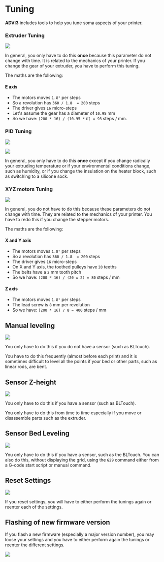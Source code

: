 # Tuning

**ADVi3** includes tools to help you tune soma aspects of your printer.

### Extruder Tuning

![](assets/ExtruderTuningMeasure.png)

In general, you only have to do this **once** because this parameter do not change with time. It is related to the mechanics of your printer. If you change the gear of your extruder, you have to perform this tuning.

The maths are the following:

#### E axis

- The motors moves `1.8°` per steps
- So a revolution has `360 / 1.8  = 200` steps
- The driver gives `16` micro-steps
- Let's assume the gear has a diameter of `10.95` mm
- So we have: `(200 * 16) / (10.95 *` &pi;`) = 93` steps / mm.


### PID Tuning

![](assets/PIDTuning1.png)

![](assets/PIDTuning2.png)

In general, you only have to do this **once** except if you change radically your extruding temperature or if your environmental conditions change, such as humidity, or if you change the insulation on the heater block, such as switching to a silicone sock.

### XYZ motors Tuning

![](assets/MotorsTuning.png)

In general, you do not have to do this because these parameters do not change with time. They are related to the mechanics of your printer. You have to redo this if you change the stepper motors.

The maths are the following:

#### X and Y axis

- The motors moves `1.8°` per steps
- So a revolution has `360 / 1.8  = 200` steps
- The driver gives `16` micro-steps
- On X and Y axis, the toothed pulleys have `20` teeths
- The belts have a `2` mm tooth pitch
- So we have: `(200 * 16) / (20 x 2) = 80` steps / mm

#### Z axis

- The motors moves `1.8°` per steps
- The lead screw is `8` mm per revolution
- So we have: `(200 * 16) / 8 = 400` steps / mm

## Manual leveling

![](assets/ManualLeveling.png)

You only have to do this if you do not have a sensor (such as BLTouch).

You have to do this frequently (almost before each print) and it is sometimes difficult to level all the points if your bed or other parts, such as linear rods, are bent.

## Sensor Z-height

![](assets/ZHeightLeveling.png)

You only have to do this if you have a sensor (such as BLTouch).

You only have to do this from time to time especially if you move or disassemble parts such as the extruder.

## Sensor Bed Leveling

![](assets/SensorGrid.png)

You only have to do this if you have a sensor, such as the BLTouch. You can also do this, without displaying the grid, using the `G29` command either from a G-code start script or manual command.

## Reset Settings

![](assets/FactoryReset.png)

If you reset settings, you will have to either perform the tunings again or reenter each of the settings.

## Flashing of new firmware version

If you flash a new firmware (especially a major version number), you may loose your settings and you have to either perform again the tunings or reenter the different settings.

![](assets/EEPROMMismatch.png)



